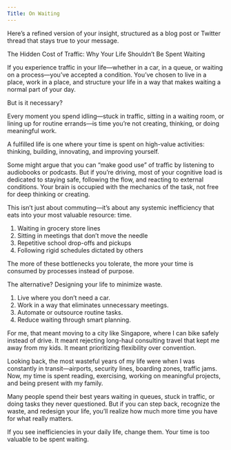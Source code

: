```yaml
---
Title: On Waiting
---
```


Here’s a refined version of your insight, structured as a blog post or Twitter thread that stays true to your message.

The Hidden Cost of Traffic: Why Your Life Shouldn’t Be Spent Waiting

If you experience traffic in your life—whether in a car, in a queue, or waiting on a process—you’ve accepted a condition. You’ve chosen to live in a place, work in a place, and structure your life in a way that makes waiting a normal part of your day.

But is it necessary?

Every moment you spend idling—stuck in traffic, sitting in a waiting room, or lining up for routine errands—is time you’re not creating, thinking, or doing meaningful work.

A fulfilled life is one where your time is spent on high-value activities: thinking, building, innovating, and improving yourself.

Some might argue that you can “make good use” of traffic by listening to audiobooks or podcasts. But if you’re driving, most of your cognitive load is dedicated to staying safe, following the flow, and reacting to external conditions. Your brain is occupied with the mechanics of the task, not free for deep thinking or creating.

This isn’t just about commuting—it’s about any systemic inefficiency that eats into your most valuable resource: time.

1. Waiting in grocery store lines
2. Sitting in meetings that don’t move the needle
3. Repetitive school drop-offs and pickups
4. Following rigid schedules dictated by others

The more of these bottlenecks you tolerate, the more your time is consumed by processes instead of purpose.

The alternative? Designing your life to minimize waste.

1. Live where you don’t need a car.
2. Work in a way that eliminates unnecessary meetings.
3. Automate or outsource routine tasks.
4. Reduce waiting through smart planning.

For me, that meant moving to a city like Singapore, where I can bike safely instead of drive. It meant rejecting long-haul consulting travel that kept me away from my kids. It meant prioritizing flexibility over convention.

Looking back, the most wasteful years of my life were when I was constantly in transit—airports, security lines, boarding zones, traffic jams. Now, my time is spent reading, exercising, working on meaningful projects, and being present with my family.

Many people spend their best years waiting in queues, stuck in traffic, or doing tasks they never questioned. But if you can step back, recognize the waste, and redesign your life, you’ll realize how much more time you have for what really matters.

If you see inefficiencies in your daily life, change them. Your time is too valuable to be spent waiting.